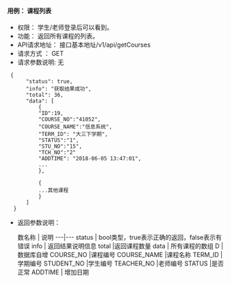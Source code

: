 #### 用例： 课程列表
- 权限： 学生/老师登录后可以看到。
- 功能： 返回所有课程的列表。
- API请求地址： 接口基本地址/v1/api/getCourses
- 请求方式 ： GET
- 请求参数说明: 无
```
 {
      "status": true,
      "info": "获取结果成功",
      "total": 36,
      "data": [
          {
          "ID":19,
          "COURSE_NO":"41052",
          "COURSE_NAME":"信息系统",
          "TERM_ID": "大三下学期",
          "STATUS":"1",
          "STU_NO":"15",
          "TCH_NO":"2"
          "ADDTIME": "2018-06-05 13:47:01",
          ...
          },
          
          {
          ...其他课程
          }
      ]
  }

```
- 返回参数说明：

	数名称	| 说明
---|---
status | bool类型，true表示正确的返回，false表示有错误
info | 返回结果说明信息
total |返回课程数量
data | 所有课程的数组
	D | 	数据库自增
COURSE_NO |课程编号
COURSE_NAME |课程名称
TERM_ID |学期编号
STUDENT_NO |学生编号
TEACHER_NO |老师编号
STATUS |是否正常
ADDTIME | 增加日期


